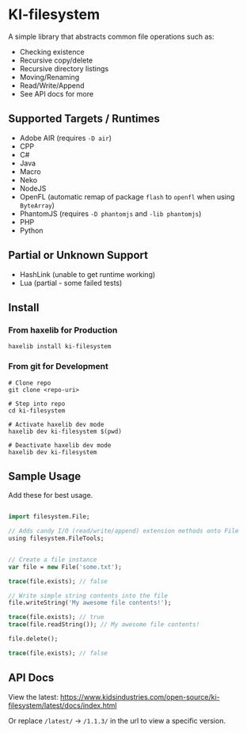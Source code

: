 # KI-filesystem

A simple library that abstracts common file operations such as:

- Checking existence
- Recursive copy/delete
- Recursive directory listings
- Moving/Renaming
- Read/Write/Append
- See API docs for more

## Supported Targets / Runtimes

- Adobe AIR (requires `-D air`)
- CPP
- C#
- Java
- Macro
- Neko
- NodeJS
- OpenFL (automatic remap of package `flash` to `openfl` when using `ByteArray`)
- PhantomJS (requires `-D phantomjs` and `-lib phantomjs`)
- PHP
- Python

## Partial or Unknown Support

- HashLink (unable to get runtime working)
- Lua (partial - some failed tests)

## Install

### From haxelib for Production

```
haxelib install ki-filesystem

```

### From git for Development

```
# Clone repo
git clone <repo-uri>

# Step into repo
cd ki-filesystem

# Activate haxelib dev mode
haxelib dev ki-filesystem $(pwd)

# Deactivate haxelib dev mode
haxelib dev ki-filesystem

```

## Sample Usage

Add these for best usage.

```haxe

import filesystem.File;

// Adds candy I/O (read/write/append) extension methods onto File
using filesystem.FileTools;

```

```haxe

// Create a file instance
var file = new File('some.txt');

trace(file.exists); // false

// Write simple string contents into the file
file.writeString('My awesome file contents!');

trace(file.exists); // true
trace(file.readString()); // My awesome file contents!

file.delete();

trace(file.exists); // false

```

## API Docs

View the latest: https://www.kidsindustries.com/open-source/ki-filesystem/latest/docs/index.html

Or replace `/latest/` -> `/1.1.3/` in the url to view a specific version.